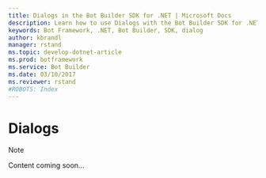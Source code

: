 ```yaml
---
title: Dialogs in the Bot Builder SDK for .NET | Microsoft Docs
description: Learn how to use Dialogs with the Bot Builder SDK for .NET.
keywords: Bot Framework, .NET, Bot Builder, SDK, dialog
author: kbrandl
manager: rstand
ms.topic: develop-dotnet-article
ms.prod: botframework
ms.service: Bot Builder
ms.date: 03/10/2017
ms.reviewer: rstand
#ROBOTS: Index
---
```


# Dialogs

> [!NOTE]
> Content coming soon...

